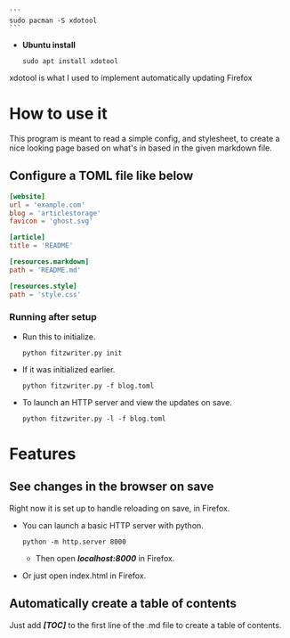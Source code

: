    ```
    sudo pacman -S xdotool
    ```

- **Ubuntu install**

    ```
    sudo apt install xdotool
    ```

xdotool is what I used to implement automatically updating Firefox

# How to use it

This program is meant to read a simple config, and stylesheet, to create a nice looking page based on what's in based in the given markdown file.

## Configure a TOML file like below

```toml
[website]
url = 'example.com'
blog = 'articlestorage'
favicon = 'ghost.svg'

[article]
title = 'README'

[resources.markdown]
path = 'README.md'

[resources.style]
path = 'style.css'

```

### Running after setup

- Run this to initialize.

    ```
    python fitzwriter.py init
    ```

- If it was initialized earlier.

    ```
    python fitzwriter.py -f blog.toml
    ```

- To launch an HTTP server and view the updates on save.

    ```
    python fitzwriter.py -l -f blog.toml
    ```


# Features

## See changes in the browser on save

Right now it is set up to handle reloading on save, in Firefox.

- You can launch a basic HTTP server with python.

    ```
    python -m http.server 8000
    ```

    - Then open ***localhost:8000*** in Firefox.

- Or just open index.html in Firefox.

## Automatically create a table of contents

Just add ***\[TOC\]*** to the first line of the .md file to create a table of contents.


<!-- EXAMPLE OF EMBEDDING HTML
# Sample Tweet

<blockquote class="twitter-tweet">
    <p lang="en" dir="ltr">All smiles from our crew as we near launch of <a href="https://twitter.com/hashtag/Inspiration4?src=hash&amp;ref_src=twsrc%5Etfw">#Inspiration4</a>. <a href="https://t.co/UrBdOlxLPJ">pic.twitter.com/UrBdOlxLPJ</a></p>
    &mdash; Inspiration4 (@inspiration4x) <a href="https://twitter.com/inspiration4x/status/1437067512567451654?ref_src=twsrc%5Etfw">September 12, 2021</a>
</blockquote>
<script async src="https://platform.twitter.com/widgets.js" charset="utf-8"></script>
-->
